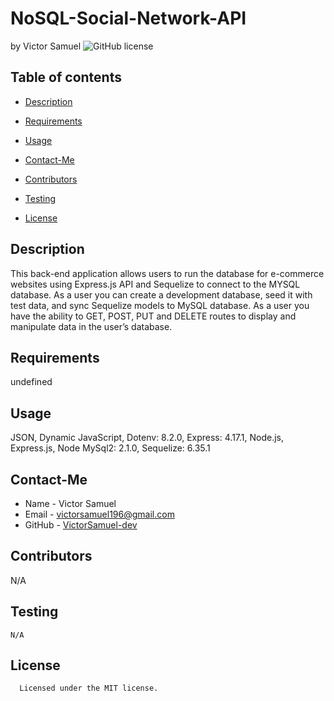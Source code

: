 # NoSQL-Social-Network-API
by Victor Samuel
![GitHub license](https://img.shields.io/badge/license-MIT-yellowgreen)
## Table of contents
* [Description](#description)
* [Requirements](#requirements)
* [Usage](#usage)
* [Contact-Me](#contact-me)
* [Contributors](#contributors)
* [Testing](#testing)

* [License](#license)

## Description
This back-end application allows users to run the database for e-commerce websites using Express.js API and Sequelize to connect to the MYSQL database. As a user you can create a development database, seed it with test data, and sync Sequelize models to MySQL database. As a user you have the ability to GET, POST, PUT and DELETE routes to display and manipulate data in the user’s database.
## Requirements
undefined
## Usage
JSON, Dynamic JavaScript, Dotenv: 8.2.0, Express: 4.17.1, Node.js, Express.js, Node MySql2: 2.1.0, Sequelize: 6.35.1
## Contact-Me
* Name - Victor Samuel
* Email - victorsamuel196@gmail.com
* GitHub - [VictorSamuel-dev](https://github.com/VictorSamuel-dev/)
## Contributors
N/A
## Testing
```
N/A
```
## License
      
      Licensed under the MIT license.
